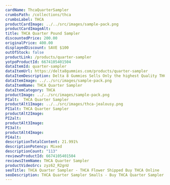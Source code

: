 ```yaml
---
cardName: ThcaQuarterSampler
crumbsPath: /collections/thca
crumbsLabel: THCA
productCardImage: ../../src/images/sample-pack.png
productCardImageAlt: 
title: THCA Quarter Pound Sampler 
discountedPrice: 200.00
originalPrice: 400.00
displayedDiscount: SAVE $100
outOfStock: false
productLink: /products/quarter-sampler
yotpoProductId: 6674105401504
dataItemId: quarter-sampler
dataItemUrl: https://delta8gummies.com/products/quarter-sampler
dataItemDescription: Delta 8 Gummies Sells Only the highest Quality THCA Quarter Sampler Ounches. These products are 2018 Federal Farm Bill Legal.
dataItemImage: ../../src/images/sample-pack.png
dataItemName: THCA Quarter Sampler
dataItemCategory: THCA
productImage: ../../src/images/sample-pack.png
PIalt:  THCA Quarter Sampler
productAlt1Image: ../../src/images/thca-jealousy.png
PI1alt: THCA Quarter Sampler
productAlt2Image: 
PI2alt: 
productAlt3Image: 
PI3alt: 
productAlt4Image: 
PI4alt: 
descriptionTotalContent: 21.991%
descriptionPotency: Mixed
descriptionCount: "113"
reviewsProductId: 6674105401504
reviewsItemName: THCA Quarter Sampler
productVideoSrc: zyz62_R2gnU
seoTitle: THCA Quarter Sampler - THCA Flower Shipped Buy THCA Online
seoDescription: THCA Quarter Sampler Smalls - Buy THCA Quarter Sampler Online. Ship THCA to your doorstep.
---
```

